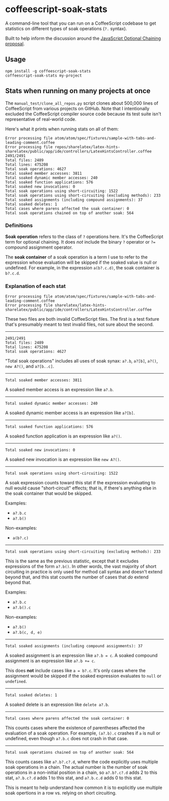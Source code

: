 # coffeescript-soak-stats

A command-line tool that you can run on a CoffeeScript codebase to get
statistics on different types of soak operations (`?.` syntax).

Built to help inform the discussion around the
[JavaScript Optional Chaining proposal](https://github.com/tc39/proposal-optional-chaining).

## Usage

```
npm install -g coffeescript-soak-stats
coffeescript-soak-stats my-project
```
## Stats when running on many projects at once

The `manual_test/clone_all_repos.py` script clones about 500,000 lines of
CoffeeScript from various projects on GitHub. Note that I intentionally excluded
the CoffeeScript compiler source code because its test suite isn't
representative of real-world code.

Here's what it prints when running stats on all of them:

```
Error processing file atom/atom/spec/fixtures/sample-with-tabs-and-leading-comment.coffee
Error processing file repos/sharelatex/latex-hints-sharelatex/public/app/ide/controllers/LatexHintsController.coffee
2491/2491
Total files: 2489
Total lines: 475208
Total soak operations: 4627
Total soaked member accesses: 3811
Total soaked dynamic member accesses: 240
Total soaked function applications: 576
Total soaked new invocations: 0
Total soak operations using short-circuiting: 1522
Total soak operations using short-circuiting (excluding methods): 233
Total soaked assignments (including compound assignments): 37
Total soaked deletes: 1
Total cases where parens affected the soak container: 0
Total soak operations chained on top of another soak: 564
```

### Definitions

**Soak operation** refers to the class of `?` operations here. It's the
CoffeeScript term for optional chaining. It does *not* include the binary `?`
operator or `?=` compound assignment operator.

The **soak container** of a soak operation is a term I use to refer to the
expression whose evaluation will be skipped if the soaked value is null or
undefined. For example, in the expression `a(b?.c.d)`, the soak container is
`b?.c.d`.

### Explanation of each stat

```
Error processing file atom/atom/spec/fixtures/sample-with-tabs-and-leading-comment.coffee
Error processing file sharelatex/latex-hints-sharelatex/public/app/ide/controllers/LatexHintsController.coffee
```

These two files are both invalid CoffeeScript files. The first is a test fixture
that's presumably meant to test invalid files, not sure about the second.

-----

```
2491/2491
Total files: 2489
Total lines: 475208
Total soak operations: 4627
```

"Total soak operations" includes all uses of soak synax:
`a?.b`, `a?[b]`, `a?()`, `new A?()`, and `a?[b..c]`.

-----

```
Total soaked member accesses: 3811
```

A soaked member access is an expression like `a?.b`.

-----

```
Total soaked dynamic member accesses: 240
```

A soaked dynamic member access is an expression like `a?[b]`.

-----

```
Total soaked function applications: 576
```

A soaked function application is an expression like `a?()`.

-----

```
Total soaked new invocations: 0
```

A soaked new invocation is an expression like `new A?()`.

-----

```
Total soak operations using short-circuiting: 1522
```

A soak expression counts toward this stat if the expression evaluating to null
would cause "short-circuit" effects; that is, if there's anything else in the
soak container that would be skipped.

Examples:
* `a?.b.c`
* `a?.b()`

Non-examples:
* `a(b?.c)`

-----

```
Total soak operations using short-circuiting (excluding methods): 233
```

This is the same as the previous statistic, except that it excludes expressions
of the form `a?.b()`. In other words, the vast majority of short circuiting in
practice is only used for method call syntax and doesn't extend beyond that, and
this stat counts the number of cases that *do* extend beyond that.

Examples:
* `a?.b.c`
* `a?.b().c`

Non-examples:
* `a?.b()`
* `a?.b(c, d, e)`

-----

```
Total soaked assignments (including compound assignments): 37
```

A soaked assignment is an expression like `a?.b = c`. A soaked compound
assignment is an expression like `a?.b += c`.

This does **not** include cases like `a = b?.c`. It's only cases where the
assignment would be skipped if the soaked expression evaluates to `null` or
`undefined`.

-----

```
Total soaked deletes: 1
```

A soaked delete is an expression like `delete a?.b`.

-----

```
Total cases where parens affected the soak container: 0
```

This counts cases where the existence of parentheses affected the evaluation of
a soak operation. For example, `(a?.b).c` crashes if `a` is null or undefined,
even though `a?.b.c` does not crash in that case.

-----

```
Total soak operations chained on top of another soak: 564
```

This counts cases like `a?.b?.c?.d`, where the code explicitly uses multiple
soak operations in a chain. The actual number is the number of soak operations
in a non-initial position in a chain, so `a?.b?.c?.d` adds 2 to this stat,
`a?.b.c?.d` adds 1 to this stat, and `a?.b.c.d` adds 0 to this stat.

This is meant to help understand how common it is to explicitly use multiple
soak opertions in a row vs. relying on short circuiting.
